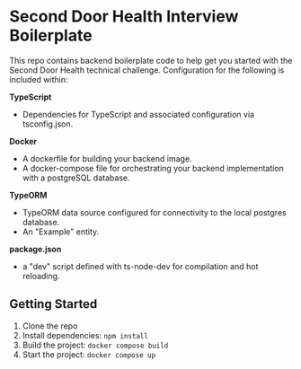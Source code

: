 # Second Door Health Interview Boilerplate

This repo contains backend boilerplate code to help get you started with the Second Door Health technical challenge. Configuration for the following is included within:

**TypeScript**

- Dependencies for TypeScript and associated configuration via tsconfig.json.

**Docker**

- A dockerfile for building your backend image.
- A docker-compose file for orchestrating your backend implementation with a postgreSQL database.

**TypeORM**

- TypeORM data source configured for connectivity to the local postgres database.
- An "Example" entity.

**package.json**

- a "dev" script defined with ts-node-dev for compilation and hot reloading.

## Getting Started

1. Clone the repo
2. Install dependencies: `npm install`
3. Build the project: `docker compose build`
4. Start the project: `docker compose up`
